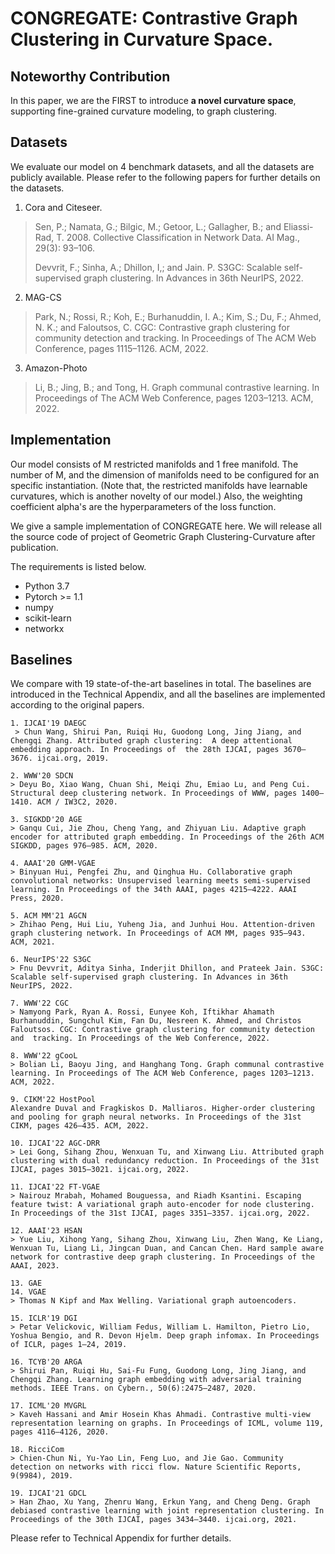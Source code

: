# CONGREGATE: Contrastive Graph Clustering in Curvature Space.

## Noteworthy Contribution 

In this paper, we are the FIRST to introduce __a novel curvature space__, supporting fine-grained curvature modeling, to graph clustering.

## Datasets

We evaluate our model on 4 benchmark datasets, and all the datasets are publicly available. Please refer to the following papers for further details on the datasets.

1. Cora and Citeseer.	
> Sen, P.; Namata, G.; Bilgic, M.; Getoor, L.; Gallagher, B.; and Eliassi-Rad, T. 2008. Collective Classification in Network Data. AI Mag., 29(3): 93–106.
> 
> Devvrit, F.; Sinha, A.; Dhillon, I,; and Jain. P. S3GC: Scalable self-supervised graph clustering. In Advances in 36th NeurIPS, 2022.

2. MAG-CS
> Park, N.; Rossi, R.; Koh, E.; Burhanuddin, I. A.; Kim, S.; Du, F.; Ahmed, N. K.; and Faloutsos, C. CGC: Contrastive graph clustering for community detection and tracking. In Proceedings of The ACM Web Conference, pages 1115–1126.  ACM, 2022.

3. Amazon-Photo
> Li, B.; Jing, B.; and Tong, H. Graph communal contrastive learning. In Proceedings of The ACM Web Conference, pages 1203–1213. ACM, 2022.
	

## Implementation 

Our model consists of M restricted manifolds and 1 free manifold.
The number of M, and the dimension of manifolds need to be configured for an specific instantiation. (Note that, the restricted manifolds have learnable curvatures, which is another novelty of our model.)
Also, the weighting coefficient alpha's are the hyperparameters of the loss function.

We give a sample implementation of CONGREGATE here.
We will release all the source code of project of Geometric Graph Clustering-Curvature after publication. 

The requirements is listed below.
+ Python 3.7
+ Pytorch >= 1.1
+ numpy
+ scikit-learn
+ networkx

## Baselines

We compare with 19 state-of-the-art baselines in total. The baselines are introduced in the Technical Appendix, and all the baselines are implemented according to the original papers. 

	1. IJCAI'19 DAEGC
	 > Chun Wang, Shirui Pan, Ruiqi Hu, Guodong Long, Jing Jiang, and Chengqi Zhang. Attributed graph clustering:  A deep attentional embedding approach. In Proceedings of  the 28th IJCAI, pages 3670–3676. ijcai.org, 2019.

	2. WWW'20 SDCN
	> Deyu Bo, Xiao Wang, Chuan Shi, Meiqi Zhu, Emiao Lu, and Peng Cui. Structural deep clustering network. In Proceedings of WWW, pages 1400–1410. ACM / IW3C2, 2020.

	3. SIGKDD'20 AGE
	> Ganqu Cui, Jie Zhou, Cheng Yang, and Zhiyuan Liu. Adaptive graph encoder for attributed graph embedding. In Proceedings of the 26th ACM SIGKDD, pages 976–985. ACM, 2020.

	4. AAAI'20 GMM-VGAE
	> Binyuan Hui, Pengfei Zhu, and Qinghua Hu. Collaborative graph convolutional networks: Unsupervised learning meets semi-supervised learning. In Proceedings of the 34th AAAI, pages 4215–4222. AAAI Press, 2020.

	5. ACM MM'21 AGCN
	> Zhihao Peng, Hui Liu, Yuheng Jia, and Junhui Hou. Attention-driven graph clustering network. In Proceedings of ACM MM, pages 935–943. ACM, 2021. 

	6. NeurIPS'22 S3GC 
	> Fnu Devvrit, Aditya Sinha, Inderjit Dhillon, and Prateek Jain. S3GC: Scalable self-supervised graph clustering. In Advances in 36th NeurIPS, 2022.

	7. WWW'22 CGC
	> Namyong Park, Ryan A. Rossi, Eunyee Koh, Iftikhar Ahamath Burhanuddin, Sungchul Kim, Fan Du, Nesreen K. Ahmed, and Christos Faloutsos. CGC: Contrastive graph clustering for community detection and  tracking. In Proceedings of the Web Conference, 2022.

	8. WWW'22 gCooL
	> Bolian Li, Baoyu Jing, and Hanghang Tong. Graph communal contrastive learning. In Proceedings of The ACM Web Conference, pages 1203–1213. ACM, 2022.

	9. CIKM'22 HostPool
	Alexandre Duval and Fragkiskos D. Malliaros. Higher-order clustering and pooling for graph neural networks. In Proceedings of the 31st CIKM, pages 426–435. ACM, 2022.

	10. IJCAI'22 AGC-DRR
	> Lei Gong, Sihang Zhou, Wenxuan Tu, and Xinwang Liu. Attributed graph clustering with dual redundancy reduction. In Proceedings of the 31st IJCAI, pages 3015–3021. ijcai.org, 2022.

	11. IJCAI'22 FT-VGAE
	> Nairouz Mrabah, Mohamed Bouguessa, and Riadh Ksantini. Escaping feature twist: A variational graph auto-encoder for node clustering. In Proceedings of the 31st IJCAI, pages 3351–3357. ijcai.org, 2022.

	12. AAAI'23 HSAN
	> Yue Liu, Xihong Yang, Sihang Zhou, Xinwang Liu, Zhen Wang, Ke Liang, Wenxuan Tu, Liang Li, Jingcan Duan, and Cancan Chen. Hard sample aware network for contrastive deep graph clustering. In Proceedings of the AAAI, 2023.

	13. GAE
	14. VGAE
	> Thomas N Kipf and Max Welling. Variational graph autoencoders.

	15. ICLR'19 DGI
	> Petar Velickovic, William Fedus, William L. Hamilton, Pietro Lio, Yoshua Bengio, and R. Devon Hjelm. Deep graph infomax. In Proceedings of ICLR, pages 1–24, 2019.

	16. TCYB'20 ARGA
	> Shirui Pan, Ruiqi Hu, Sai-Fu Fung, Guodong Long, Jing Jiang, and Chengqi Zhang. Learning graph embedding with adversarial training methods. IEEE Trans. on Cybern., 50(6):2475–2487, 2020.

	17. ICML'20 MVGRL
	> Kaveh Hassani and Amir Hosein Khas Ahmadi. Contrastive multi-view representation learning on graphs. In Proceedings of ICML, volume 119, pages 4116–4126, 2020.

	18. RicciCom
	> Chien-Chun Ni, Yu-Yao Lin, Feng Luo, and Jie Gao. Community detection on networks with ricci flow. Nature Scientific Reports, 9(9984), 2019.

	19. IJCAI'21 GDCL
	> Han Zhao, Xu Yang, Zhenru Wang, Erkun Yang, and Cheng Deng. Graph debiased contrastive learning with joint representation clustering. In Proceedings of the 30th IJCAI, pages 3434–3440. ijcai.org, 2021.
	

Please refer to Technical Appendix for further details.



